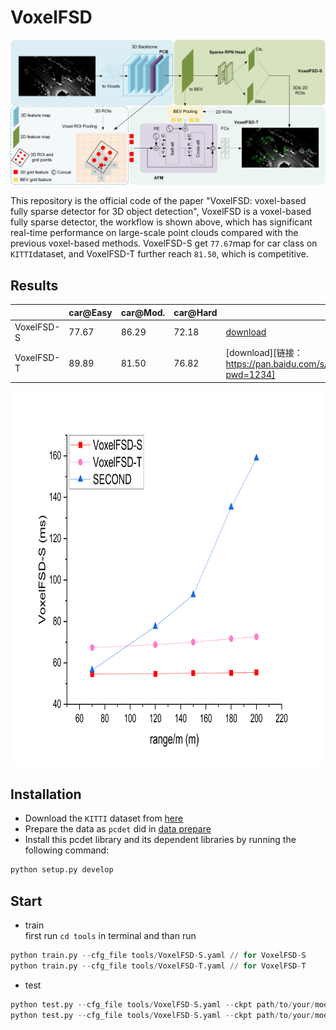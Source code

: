 # VoxelFSD
![“Fig. 1 pipeline of VoxxelFSD“](pic/model.jpg)

This repository is the official code of the paper "VoxelFSD: voxel-based fully sparse detector for 3D object detection", VoxelFSD is a voxel-based fully sparse detector, the workflow is shown above, which has significant real-time performance on large-scale point clouds compared with the previous voxel-based methods. VoxelFSD-S get `77.67`map for car class on `KITTI`dataset, and VoxelFSD-T further reach `81.50`, which is competitive. 

## Results
||car@Easy|car@Mod.|car@Hard||
|---|---|---|---|---|
|VoxelFSD-S|77.67|86.29|72.18|[download](链接：https://pan.baidu.com/s/1T9C3GCsC_2Oznkk7hiAtgg?pwd=1234)|
|VoxelFSD-T|89.89|81.50|76.82|[download][链接：https://pan.baidu.com/s/1T9C3GCsC_2Oznkk7hiAtgg?pwd=1234]|

<div style="text-align:left;">
    <img src="pic/time.png" alt="Image" width="800" height="600">
</div>


## Installation
* Download the `KITTI` dataset from [here](https://www.cvlibs.net/datasets/kitti/eval_object.php?obj_benchmark=3d)
* Prepare the data as `pcdet` did in [data prepare](https://github.com/open-mmlab/OpenPCDet/blob/master/docs/GETTING_STARTED.md)
* Install this pcdet library and its dependent libraries by running the following command:
```python
python setup.py develop
```

## Start
* train<br>
first run  `cd tools` in terminal and than run
```python
python train.py --cfg_file tools/VoxelFSD-S.yaml // for VoxelFSD-S
python train.py --cfg_file tools/VoxelFSD-T.yaml // for VoxelFSD-T
```
* test<br>
```python
python test.py --cfg_file tools/VoxelFSD-S.yaml --ckpt path/to/your/model // for VoxelFSD-S
python test.py --cfg_file tools/VoxelFSD-S.yaml --ckpt path/to/your/model // for VoxelFSD-T
```
